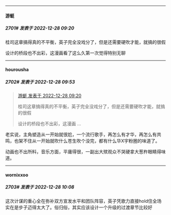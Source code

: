 

*****

####  游蜓  
##### 2701#       发表于 2022-12-28 09:20

桂司这章搞得真的不平衡，英子完全没戏分了，但是还需要硬吹才能，就搞的很假

设计的桥段也不出彩，这漫画看了这么久第一次觉得特别无聊



*****

####  hourousha  
##### 2702#       发表于 2022-12-28 09:53

<blockquote><a href="httphttps://bbs.saraba1st.com/2b/forum.php?mod=redirect&amp;goto=findpost&amp;pid=59114475&amp;ptid=2036727" target="_blank">游蜓 发表于 2022-12-28 09:20</a>

桂司这章搞得真的不平衡，英子完全没戏分了，但是还需要硬吹才能，就搞的很假

设计的桥段也不出彩，这漫画 ...</blockquote>
老实说，主角塑造从一开始就很尬，一个流行歌手，再怎么有才华，再怎么有共鸣，也架不住从一开始就吹什么苍生吹个没完，都有什么华X宇粉圈的味道了。

动画也不出所料，音乐方面，平庸得很，一副出大殡观众不哭硬拿大葱杵眼睛得味道。



*****

####  wornixxoo  
##### 2703#       发表于 2022-12-28 10:08

这次计谋的重心全在弥补双方宣发水平和团队阵容，英子凭歌力直接hold住全场实在是步子迈得太大了。俗归俗，其实应该设计一个升级的过渡章节比较好

